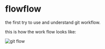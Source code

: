 # flowflow

the first try to use and understand git workflow.

this is how the work flow looks like:

![git flow](https://gitbook.tw/images/gitflow/why-need-git-flow/flow.png)

